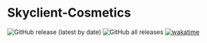 # Skyclient-Cosmetics

![GitHub release (latest by date)](https://img.shields.io/github/downloads-pre/Wyvest/Skyclient-Cosmetics/latest/total?style=flat-square) 
![GitHub all releases](https://img.shields.io/github/downloads/Wyvest/Skyclient-Cosmetics/total?style=flat-square)
[![wakatime](https://wakatime.com/badge/github/SkyblockClient/Skyclient-Cosmetics.svg)](https://wakatime.com/badge/github/SkyblockClient/Skyclient-Cosmetics)

